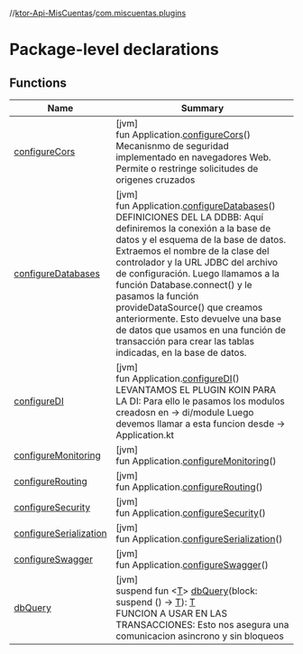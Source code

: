 //[ktor-Api-MisCuentas](../../index.md)/[com.miscuentas.plugins](index.md)

# Package-level declarations

## Functions

| Name | Summary |
|---|---|
| [configureCors](configure-cors.md) | [jvm]<br>fun Application.[configureCors](configure-cors.md)()<br>Mecanisnmo de seguridad implementado en navegadores Web. Permite o restringe solicitudes de origenes cruzados |
| [configureDatabases](configure-databases.md) | [jvm]<br>fun Application.[configureDatabases](configure-databases.md)()<br>DEFINICIONES DEL LA DDBB: Aquí definiremos la conexión a la base de datos y el esquema de la base de datos. Extraemos el nombre de la clase del controlador y la URL JDBC del archivo de configuración. Luego llamamos a la función Database.connect() y le pasamos la función provideDataSource() que creamos anteriormente. Esto devuelve una base de datos que usamos en una función de transacción para crear las tablas indicadas, en la base de datos. |
| [configureDI](configure-d-i.md) | [jvm]<br>fun Application.[configureDI](configure-d-i.md)()<br>LEVANTAMOS EL PLUGIN KOIN PARA LA DI: Para ello le pasamos los modulos creadosn en -> di/module Luego devemos llamar a esta funcion desde  -> Application.kt |
| [configureMonitoring](configure-monitoring.md) | [jvm]<br>fun Application.[configureMonitoring](configure-monitoring.md)() |
| [configureRouting](configure-routing.md) | [jvm]<br>fun Application.[configureRouting](configure-routing.md)() |
| [configureSecurity](configure-security.md) | [jvm]<br>fun Application.[configureSecurity](configure-security.md)() |
| [configureSerialization](configure-serialization.md) | [jvm]<br>fun Application.[configureSerialization](configure-serialization.md)() |
| [configureSwagger](configure-swagger.md) | [jvm]<br>fun Application.[configureSwagger](configure-swagger.md)() |
| [dbQuery](db-query.md) | [jvm]<br>suspend fun &lt;[T](db-query.md)&gt; [dbQuery](db-query.md)(block: suspend () -&gt; [T](db-query.md)): [T](db-query.md)<br>FUNCION A USAR EN LAS TRANSACCIONES: Esto nos asegura una comunicacion asincrono y sin bloqueos |
